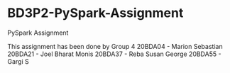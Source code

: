 # BD3P2-PySpark-Assignment
PySpark Assignment

This assignment has been done by Group 4
20BDA04 - Marion Sebastian
20BDA21 - Joel Bharat Monis
20BDA37 - Reba Susan George
20BDA55 - Gargi S
